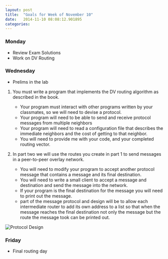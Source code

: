 ```yaml
---
layout: post
title:  "Goals for Week of November 10"
date:   2014-11-10 08:08:12.901895
categories:
---
```


### Monday

* Review Exam Solutions
* Work on DV Routing

### Wednesday

* Prelims in the lab

1. You must write a program that implements the DV routing algorithm as described in the book.  
   * Your program must interact with other programs written by your classmates, so we will need to devise a protocol.  
   * Your program will need to be able to send and receive protocol messages from multiple neighbors
   * Your program will need to read a configuration file that describes the immediate neighbors and the cost of getting to that neighbor.
   * You will need to provide me with your code, and your completed routing vector.
   
2. In part two we will use the routes you create in part 1 to send messages in a peer-to-peer overlay network.
   * You will need to modify your program to accept another protocol message that contains a message and its final destination. 
   * You will need to write a small client to accept a message and destination and send the message into the network.
   * If your program is the final destination for the message you will need to print out the message.
   * part of the message protocol and design will be to allow each intermediate router to add its own address to a list so that when the message reaches the final destination not only the message but the route the message took can be printed out.

![Protocol Design](/CS341/images/dv_protocol.jpg)


### Friday

* Final routing day

